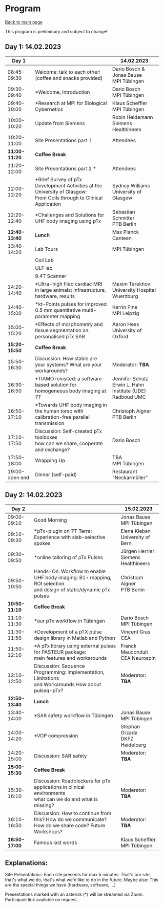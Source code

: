 # Program
[Back to main page](index.md)

This program is preliminary and subject to change!

## Day 1: 14.02.2023

| Day 1           |                                                                                                                     | 14.02.2023                                                      |
|-----------------|---------------------------------------------------------------------------------------------------------------------|-----------------------------------------------------------------|
| 08:45-09:30 | Welcome: talk to each other! (coffee and snacks provided) | Dario Bosch & Jonas Bause <br> MPI Tübingen                     |
| 09:30-09:40 | *Welcome, Introduction | Dario Bosch <br> MPI Tübingen |
| 09:40-10:00 | *Research at MPI for Biological Cybernetics | Klaus Scheffler <br> MPI Tübingen |
| 10:00-10:20 | Update from Siemens | Robin Heidemann <br> Siemens Healthineers |
| 10:20-11:00 | Site Presentations part 1 | Attendees |
| **11:00-11:20** | **Coffee Break** | |
| 11:20-12:00 | Site Presentations part 2 * | Attendees |
| 12:00-12:20 | *Brief Survey of pTx Development Activities at the University of Glasgow: <br> From Coils through to Clinical Application | Sydney Williams <br> University of Glasgow |
| 12:20-12:40 | *Challenges and Solutions for UHF body imaging using pTx | Sebastian Schmitter <br> PTB Berlin |
| **12:40-13:40** | **Lunch** | Max Planck Canteen |
| 13:40-14:20 | Lab Tours | MPI Tübingen |
|             | Coil Lab | |
|             | ULF lab | |
|             | 9.4T Scanner | |
| 14:20-14:40 | *Ultra-high filed cardiac MRI in large animals: infrastructure, hardware, results | Maxim Terekhov <br> University Hospital Wuerzburg |
| 14:40-15:00 | *kt-Points pulses for improved 0.5 mm quantitative multi-parameter mapping | Kerrin Pine <br> MPI Leipzig |
| 15:00-15:20 | *Effects of morphometry and tissue segmentation on personalised pTx SAR | Aaron Hess <br> University of Oxford | 
| **15:20-15:50** | **Coffee Break** | |
| 15:50-16:30 | Discussion: How stable are your systems? What are your workarounds? | Moderator: **TBA** |
| 16:30-16:50 | *TIAMO revisited: a software-based solution for homogeneous body imaging at 7T  | Jennifer Schulz <br> Erwin L. Hahn Institute (UDE) <br> Radboud UMC |
| 16:50-17:10 | *Towards UHF body imaging in the human torso with <br> calibration-free parallel transmission | Christoph Aigner <br> PTB Berlin |
| 17:10-17:50 | Discussion: Self-created pTx toolboxes <br> how can we share, cooperate and exchange? | Dario Bosch |
| 17:50-18:00 | Wrapping Up | TBA <br> MPI Tübingen |
| 19:00-open end  | Dinner (self-paid)  | Restaurant "Neckarmüller" |

## Day 2: 14.02.2023

| Day 2 | | 15.02.2023   |
|-----------------|-----------------------------------------------------------------------------------------------------------------|------------------------------------------|
| 09:00-09:10 | Good Morning | Jonas Bause <br> MPI Tübingen |
| 09:10-09:30 | *pTx-plugin on 7T Terra: Experience with slab-selective spokes | Elena Kleban <br> University of Bern |
| 09:30-09:50 | *online tailoring of pTx Pulses | Jürgen Herrler <br> Siemens Healthineers |
| 09:50-10:50 | Hands-On: Workflow to enable UHF body imaging: B1+ mapping, ROI selection <br> and design of static/dynamic pTx pulses | Christoph Aigner <br> PTB Berlin |
| **10:50-11:10** | **Coffee Break** | |
| 11:10-11:30 | *our pTx workflow in Tübingen | Dario Bosch <br> MPI Tübingen |
| 11:30-11:50 | *Development of a pTX pulse design library in Matlab and Python | Vincent Gras <br> CEA |
| 11:50-12:10 | *A pTx library using external pulses for PASTEUR package: <br> main features and workarounds | Franck Mauconduit <br> CEA Neurospin  |
| 12:10-12:50 | Discussion: Sequence Programming: Implementation, Limitations <br> and Workarounds How about pulseq-pTx? | Moderator: **TBA** |
| **12:50-13:40** | **Lunch** | |
| 13:40-14:00 | *SAR safety workflow in Tübingen | Jonas Bause <br> MPI Tübingen |
| 14:00-14:20 | *VOP compression | Stephan Orzada <br> DKFZ Heidelberg |
| 14:20-15:00 | Discussion: SAR safety | Moderator: **TBA** |
| **15:00-15:30** | **Coffee Break**  | |
| 15:30-16:10 | Discussion: Roadblockers for pTx applications in clinical environments <br> what can we do and what is missing? | Moderator: **TBA** |
| 16:10-16:50 | Discussion: How to continue from this? How do we communicate? <br> How do we share code? Future Workshops? | Moderator: **TBA** |
| **16:50-17:00** | Famous last words | Klaus Scheffler <br> MPI Tübingen |

## Explanations:
Site Presentations: Each site presents for max 5 minutes: That's our site, that's what we do, that's what we'd like to do in the future. Maybe also: This are the special things we have (hardware, software, ...)

Presentations marked with an asterisk (*) will be streamed via Zoom. Participant link available on request. 
